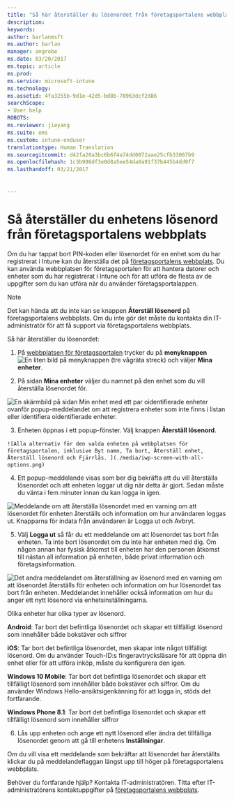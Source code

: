 ```yaml
---
title: "Så här återställer du lösenordet från företagsportalens webbplats | Microsoft Docs"
description: 
keywords: 
author: barlanmsft
ms.author: barlan
manager: angrobe
ms.date: 03/20/2017
ms.topic: article
ms.prod: 
ms.service: microsoft-intune
ms.technology: 
ms.assetid: 4fa3255b-9d1e-42d5-bd8b-70963dcf2d86
searchScope:
- User help
ROBOTS: 
ms.reviewer: jieyang
ms.suite: ems
ms.custom: intune-enduser
translationtype: Human Translation
ms.sourcegitcommit: d42fa20a3bc6b6f4a74dd0872aae25cfb33067b9
ms.openlocfilehash: 1c3b986df3e0d8a5ee54da0a91f37b445b4dd9f7
ms.lasthandoff: 03/21/2017


---
```


# <a name="how-to-reset-your-device-passcode-from-the-company-portal-website"></a>Så återställer du enhetens lösenord från företagsportalens webbplats

Om du har tappat bort PIN-koden eller lösenordet för en enhet som du har registrerat i Intune kan du återställa det på [företagsportalens webbplats](http://portal.manage.microsoft.com). Du kan använda webbplatsen för företagsportalen för att hantera datorer och enheter som du har registrerat i Intune och för att utföra de flesta av de uppgifter som du kan utföra när du använder företagsportalappen.

> [!NOTE]
> Det kan hända att du inte kan se knappen **Återställ lösenord** på företagsportalens webbplats. Om du inte gör det måste du kontakta din IT-administratör för att få support via företagsportalens webbplats.

Så här återställer du lösenordet:

1.    På [webbplatsen för företagsportalen](http://portal.manage.microsoft.com) trycker du på __menyknappen__ ![En liten bild på menyknappen (tre vågräta streck)](/Intune/whats-new/media/CP_hamburger_menu.png) och väljer __Mina enheter__.

2. På sidan __Mina enheter__ väljer du namnet på den enhet som du vill återställa lösenordet för.

  ![En skärmbild på sidan Min enhet med ett par oidentifierade enheter ovanför popup-meddelandet om att registrera enheter som inte finns i listan eller identifiera oidentifierade enheter.](./media/macOS_enroll_002_tap_here_banner.png)

3.    Enheten öppnas i ett popup-fönster. Välj knappen **Återställ lösenord**.

    ![Alla alternativ för den valda enheten på webbplatsen för företagsportalen, inklusive Byt namn, Ta bort, Återställ enhet, Återställ lösenord och Fjärrlås. ](./media/iwp-screen-with-all-options.png)

4.  Ett popup-meddelande visas som ber dig bekräfta att du vill återställa lösenordet och att enheten loggar ut dig när detta är gjort. Sedan måste du vänta i fem minuter innan du kan logga in igen.

  ![Meddelande om att återställa lösenordet med en varning om att lösenordet för enheten återställs och information om hur användaren loggas ut. Knapparna för indata från användaren är Logga ut och Avbryt.](./media/iwp-reset-passcode-popup.png)

5.  Välj **Logga ut** så får du ett meddelande om att lösenordet tas bort från enheten. Ta inte bort lösenordet om du inte har enheten med dig. Om någon annan har fysisk åtkomst till enheten har den personen åtkomst till nästan all information på enheten, både privat information och företagsinformation.

  ![Det andra meddelandet om återställning av lösenord med en varning om att lösenordet återställs för enheten och information om hur lösenordet tas bort från enheten. Meddelandet innehåller också information om hur du anger ett nytt lösenord via enhetsinställningarna.](./media/iwp-reset-passcode-2nd-popup.png)

  Olika enheter har olika typer av lösenord.

  **Android**: Tar bort det befintliga lösenordet och skapar ett tillfälligt lösenord som innehåller både bokstäver och siffror

  **iOS**: Tar bort det befintliga lösenordet, men skapar inte något tillfälligt lösenord. Om du använder Touch-ID:s fingeravtrycksläsare för att öppna din enhet eller för att utföra inköp, måste du konfigurera den igen.

  **Windows 10 Mobile**: Tar bort det befintliga lösenordet och skapar ett tillfälligt lösenord som innehåller både bokstäver och siffror. Om du använder Windows Hello-ansiktsigenkänning för att logga in, stöds det fortfarande.
    
  **Windows Phone 8.1**: Tar bort det befintliga lösenordet och skapar ett tillfälligt lösenord som innehåller siffror

6.  Lås upp enheten och ange ett nytt lösenord eller ändra det tillfälliga lösenordet genom att gå till enhetens **Inställningar**.

Om du vill visa ett meddelande som bekräftar att lösenordet har återställts klickar du på meddelandeflaggan längst upp till höger på företagsportalens webbplats.

Behöver du fortfarande hjälp? Kontakta IT-administratören. Titta efter IT-administratörens kontaktuppgifter på [företagsportalens webbplats](http://portal.manage.microsoft.com).

